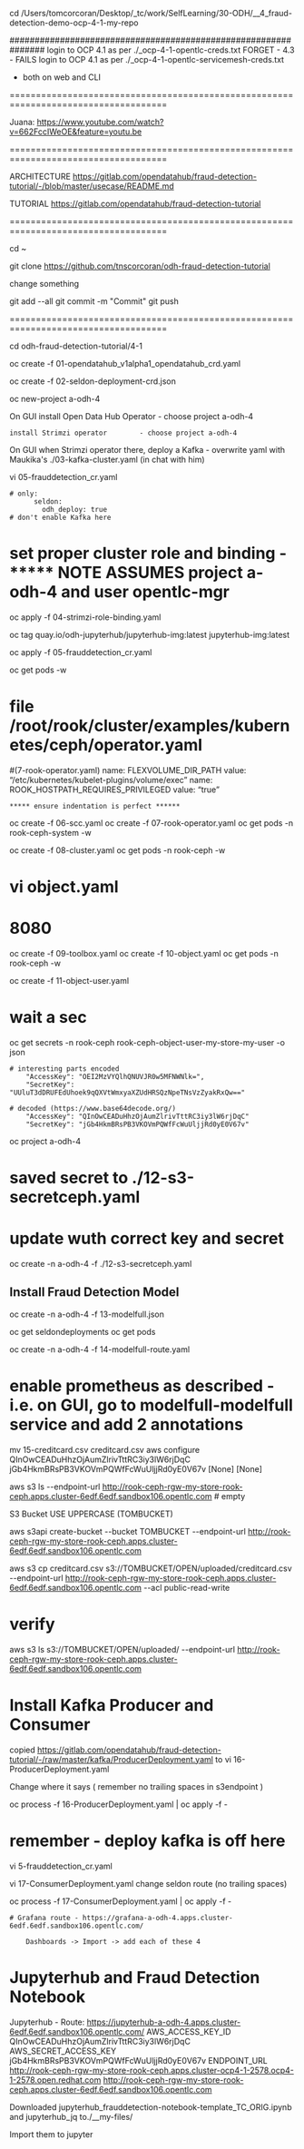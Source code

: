 cd /Users/tomcorcoran/Desktop/_tc/work/SelfLearning/30-ODH/__4_fraud-detection-demo-ocp-4-1-my-repo

############################################################### login to OCP 4.1 as per ./_ocp-4-1-opentlc-creds.txt
															   	FORGET - 4.3 - FAILS login to OCP 4.1 as per ./_ocp-4-1-opentlc-servicemesh-creds.txt
 - both on web and CLI

====================================================================================

Juana:
https://www.youtube.com/watch?v=662FccIWeOE&feature=youtu.be

====================================================================================

ARCHITECTURE
	https://gitlab.com/opendatahub/fraud-detection-tutorial/-/blob/master/usecase/README.md

TUTORIAL
	https://gitlab.com/opendatahub/fraud-detection-tutorial


====================================================================================


cd ~

git clone https://github.com/tnscorcoran/odh-fraud-detection-tutorial

change something

git add --all
git commit -m "Commit"
git push

====================================================================================


cd odh-fraud-detection-tutorial/4-1


oc create -f 01-opendatahub_v1alpha1_opendatahub_crd.yaml


oc create -f 02-seldon-deployment-crd.json

oc new-project a-odh-4



On GUI
	install Open Data Hub Operator 	- choose project a-odh-4

	install Strimzi operator  		- choose project a-odh-4

On GUI
	when Strimzi operator there, deploy a Kafka 
		- overwrite yaml with Maukika's 
		./03-kafka-cluster.yaml
		(in chat with him)

vi 05-frauddetection_cr.yaml

	# only:
		  seldon:
    		odh_deploy: true
    # don't enable Kafka here


# set proper cluster role and binding - ***** NOTE ASSUMES project a-odh-4 and user opentlc-mgr
oc apply -f 04-strimzi-role-binding.yaml


oc tag quay.io/odh-jupyterhub/jupyterhub-img:latest jupyterhub-img:latest

oc apply -f 05-frauddetection_cr.yaml

oc get pods -w


# file /root/rook/cluster/examples/kubernetes/ceph/operator.yaml
#(7-rook-operator.yaml)
	name: FLEXVOLUME_DIR_PATH 
	value: “/etc/kubernetes/kubelet-plugins/volume/exec”
	name: ROOK_HOSTPATH_REQUIRES_PRIVILEGED 
	value: “true” 


	***** ensure indentation is perfect ******


oc create -f 06-scc.yaml
oc create -f 07-rook-operator.yaml
oc get pods -n rook-ceph-system -w

oc create -f 08-cluster.yaml
oc get pods -n rook-ceph -w


# vi object.yaml
# 8080


oc create -f 09-toolbox.yaml
oc create -f 10-object.yaml
oc get pods -n rook-ceph -w



oc create -f 11-object-user.yaml
# wait a sec
oc get secrets -n rook-ceph rook-ceph-object-user-my-store-my-user -o json

	# interesting parts encoded
        "AccessKey": "OEI2MzVYQlhQNUVJR0w5MFNWNlk=",
        "SecretKey": "UUluT3dDRUFEdUhoek9qQXVtWmxyaXZUdHRSQzNpeTNsVzZyakRxQw=="

	# decoded (https://www.base64decode.org/)	
	  	"AccessKey": "QInOwCEADuHhzOjAumZlrivTttRC3iy3lW6rjDqC"
		"SecretKey": "jGb4HkmBRsPB3VKOVmPQWfFcWuUljjRd0yE0V67v"



oc project a-odh-4

# saved secret to  ./12-s3-secretceph.yaml
# update wuth correct key and secret

oc create -n a-odh-4 -f ./12-s3-secretceph.yaml


Install Fraud Detection Model
-----------------------------

oc create -n a-odh-4 -f 13-modelfull.json

oc get seldondeployments
oc get pods


oc create -n a-odh-4 -f 14-modelfull-route.yaml

# enable prometheus as described - i.e. on GUI, go to modelfull-modelfull service and add 2 annotations

mv 15-creditcard.csv creditcard.csv
aws configure
	QInOwCEADuHhzOjAumZlrivTttRC3iy3lW6rjDqC
	jGb4HkmBRsPB3VKOVmPQWfFcWuUljjRd0yE0V67v
	[None]
	[None]


aws s3 ls --endpoint-url http://rook-ceph-rgw-my-store-rook-ceph.apps.cluster-6edf.6edf.sandbox106.opentlc.com
	# empty

S3 Bucket
USE UPPERCASE (TOMBUCKET)


aws s3api create-bucket --bucket TOMBUCKET --endpoint-url http://rook-ceph-rgw-my-store-rook-ceph.apps.cluster-6edf.6edf.sandbox106.opentlc.com

aws s3 cp creditcard.csv s3://TOMBUCKET/OPEN/uploaded/creditcard.csv --endpoint-url http://rook-ceph-rgw-my-store-rook-ceph.apps.cluster-6edf.6edf.sandbox106.opentlc.com --acl public-read-write

# verify
aws s3 ls s3://TOMBUCKET/OPEN/uploaded/ --endpoint-url http://rook-ceph-rgw-my-store-rook-ceph.apps.cluster-6edf.6edf.sandbox106.opentlc.com


Install Kafka Producer and Consumer
===================================

copied https://gitlab.com/opendatahub/fraud-detection-tutorial/-/raw/master/kafka/ProducerDeployment.yaml
to 
vi 16-ProducerDeployment.yaml

Change where it says <insert s3endpoint> 
	( remember no trailing spaces in s3endpoint )

oc process -f 16-ProducerDeployment.yaml | oc apply -f -



# remember - deploy kafka is off here
vi 5-frauddetection_cr.yaml


vi 17-ConsumerDeployment.yaml
	change seldon route (no trailing spaces)

oc process -f 17-ConsumerDeployment.yaml | oc apply -f -



	# Grafana route - https://grafana-a-odh-4.apps.cluster-6edf.6edf.sandbox106.opentlc.com/

		Dashboards -> Import -> add each of these 4






Jupyterhub and Fraud Detection Notebook
=======================================
Jupyterhub - Route:		https://jupyterhub-a-odh-4.apps.cluster-6edf.6edf.sandbox106.opentlc.com/
AWS_ACCESS_KEY_ID		QInOwCEADuHhzOjAumZlrivTttRC3iy3lW6rjDqC
AWS_SECRET_ACCESS_KEY	jGb4HkmBRsPB3VKOVmPQWfFcWuUljjRd0yE0V67v
ENDPOINT_URL			http://rook-ceph-rgw-my-store-rook-ceph.apps.cluster-ocp4-1-2578.ocp4-1-2578.open.redhat.com
						http://rook-ceph-rgw-my-store-rook-ceph.apps.cluster-6edf.6edf.sandbox106.opentlc.com
	
	
Downloaded
jupyterhub_frauddetection-notebook-template_TC_ORIG.ipynb
and
jupyterhub_jq
to./__my-files/

Import them to jupyter
